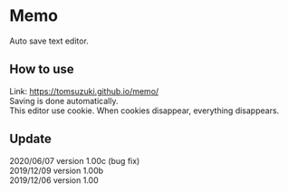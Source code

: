 # Memo
Auto save text editor.

## How to use
Link: https://tomsuzuki.github.io/memo/  
Saving is done automatically.  
This editor use cookie. When cookies disappear, everything disappears.

## Update
2020/06/07 version 1.00c (bug fix)  
2019/12/09 version 1.00b  
2019/12/06 version 1.00  
